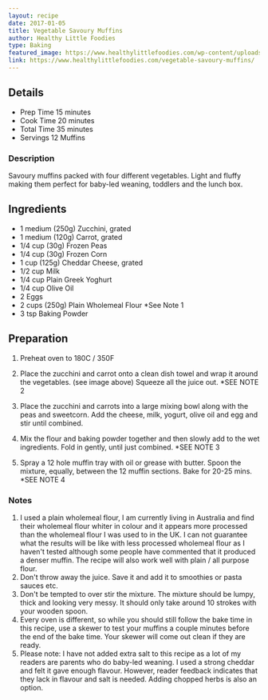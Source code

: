 ```yaml
---
layout: recipe
date: 2017-01-05
title: Vegetable Savoury Muffins
author: Healthy Little Foodies
type: Baking
featured_image: https://www.healthylittlefoodies.com/wp-content/uploads/2018/01/savoury-muffin-hand.jpg
link: https://www.healthylittlefoodies.com/vegetable-savoury-muffins/
---
```


## Details
* Prep Time 15 minutes
* Cook Time 20 minutes
* Total Time 35 minutes
* Servings 12 Muffins

### Description
Savoury muffins packed with four different vegetables. Light and fluffy making them perfect for baby-led weaning, toddlers and the lunch box. 


## Ingredients
* 1 medium (250g) Zucchini, grated
* 1 medium (120g) Carrot, grated
* 1/4 cup (30g) Frozen Peas
* 1/4 cup (30g) Frozen Corn
* 1 cup (125g) Cheddar Cheese, grated
* 1/2 cup Milk
* 1/4 cup Plain Greek Yoghurt
* 1/4 cup Olive Oil
* 2 Eggs
* 2 cups (250g) Plain Wholemeal Flour *See Note 1
* 3 tsp Baking Powder

## Preparation

1. Preheat oven to 180C / 350F

1. Place the zucchini and carrot onto a clean dish towel and wrap it around the vegetables.  (see image above) Squeeze all the juice out. *SEE NOTE 2

1. Place the zucchini and carrots into a large mixing bowl along with the peas and sweetcorn. Add the cheese, milk, yogurt, olive oil and egg and stir until combined.

1. Mix the flour and baking powder together and then slowly add to the wet ingredients. Fold in gently, until just combined.  *SEE NOTE 3

1. Spray a 12 hole muffin tray with oil or grease with butter. Spoon the mixture, equally, between the 12 muffin sections.  Bake for 20-25 mins. *SEE NOTE 4

### Notes

1. I used a plain wholemeal flour, I am currently living in Australia and find their wholemeal flour whiter in colour and it appears more processed than the wholemeal flour I was used to in the UK. I can not guarantee what the results will be like with less processed wholemeal flour as I haven't tested although some people have commented that it produced a denser muffin. The recipe will also work well with plain / all purpose flour.
1. Don't throw away the juice. Save it and add it to smoothies or pasta sauces etc.
1. Don't be tempted to over stir the mixture. The mixture should be lumpy, thick and looking very messy. It should only take around 10 strokes with your wooden spoon.
1. Every oven is different, so while you should still follow the bake time in this recipe, use a skewer to test your muffins a couple minutes before the end of the bake time. Your skewer will come out clean if they are ready.
1. Please note: I have not added extra salt to this recipe as a lot of my readers are parents who do baby-led weaning. I used a strong cheddar and felt it gave enough flavour. However, reader feedback indicates that they lack in flavour and salt is needed.  Adding chopped herbs is also an option. 
